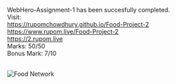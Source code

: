 WebHero-Assignment-1 has been succesfully completed. 
<br>
Visit: <br>
https://rupomchowdhury.github.io/Food-Project-2 <br> https://www.rupom.live/Food-Project-2 <br> https://2.rupom.live
<br>
Marks: 50/50 <br>
Bonus Mark: 7/10 <br> <br>

![Food Network](https://files.rupom.live/static/media/img/Food-Network.png)
